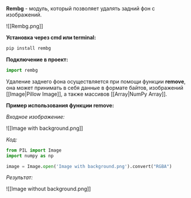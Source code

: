 **Rembg** - модуль, который позволяет удалять задний фон с изображений.

![[Rembg.png]]

**Установка через cmd или terminal:**

```Python
pip install rembg
```

**Подключение в проект:**

```Python
import rembg
```

Удаление заднего фона осуществляется при помощи функции **remove**, она может принимать в себя данные в формате байтов, изображений [[Image|Pillow Image]], а также массивов [[Array|NumPy Array]].

**Пример использования функции remove:**

*Входное изображение:*

![[Image with background.png]]

*Код:*

```Python
from PIL import Image
import numpy as np

image = Image.open('Image with background.png').convert("RGBA")


```

*Результат:*

![[Image without background.png]]